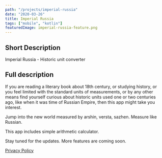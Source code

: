 ```yaml
---
path: "/projects/imperial-russia"
date: "2020-03-26"
title: Imperial Russia
tags: ["mobile", "kotlin"]
featuredImage: imperial-russia-feature.png
---
```


## Short Description

Imperial Russia - Historic unit converter

## Full description

If you are reading a literary book about 18th century, or studying history, or you feel limited with the standard units of measurements, or by any other means find yourself curious about historic units used one or two centuries ago, like when it was time of Russian Empire, then this app might take you interest.

Jump into the new world measured by arshin, versta, sazhen. Measure like Russian.

This app includes simple arithmetic calculator. 

Stay tuned for the updates. More features are coming soon.

[Privacy Policy](/projects/imperial-russia/privacy-policy)